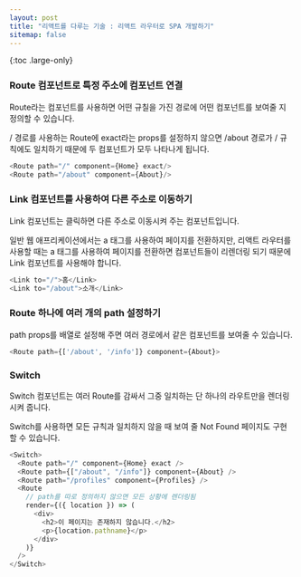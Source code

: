 ```yaml
---
layout: post
title: "리액트를 다루는 기술 : 리액트 라우터로 SPA 개발하기"
sitemap: false
---
```


{:toc .large-only}

### Route 컴포넌트로 특정 주소에 컴포넌트 연결

Route라는 컴포넌트를 사용하면 어떤 규칠을 가진 경로에 어떤 컴포넌트를 보여줄 지 정의할 수 있습니다.

/ 경로를 사용하는 Route에 exact라는 props를 설정하지 않으면 /about 경로가 / 규칙에도 일치하기 때문에 두 컴포넌트가 모두 나타나게 됩니다.

```js
<Route path="/" component={Home} exact/>
<Route path="/about" component={About}/>
```

### Link 컴포넌트를 사용하여 다른 주소로 이동하기

Link 컴포넌트는 클릭하면 다른 주소로 이동시켜 주는 컴포넌트입니다.

일반 웹 애프리케이션에서는 a 태그를 사용하여 페이지를 전환하지만, 리액트 라우터를 사용할 때는 a 태그를 사용하여 페이지를 전환하면 컴포넌트들이 리렌더링 되기 때문에 Link 컴포넌트를 사용해야 합니다.

```js
<Link to="/">홈</Link>
<Link to="/about">소개</Link>
```

### Route 하나에 여러 개의 path 설정하기

path props를 배열로 설정해 주면 여러 경로에서 같은 컴포넌트를 보여줄 수 있습니다.

```js
<Route path={['/about', '/info']} component={About}>
```

### Switch

Switch 컴포넌트는 여러 Route를 감싸서 그중 일치하는 단 하나의 라우트만을 렌더링시켜 줍니다.

Switch를 사용하면 모든 규칙과 일치하지 않을 때 보여 줄 Not Found 페이지도 구현할 수 있습니다.

```js
<Switch>
  <Route path="/" component={Home} exact />
  <Route path={["/about", "/info"]} component={About} />
  <Route path="/profiles" component={Profiles} />
  <Route
    // path를 따로 정의하지 않으면 모든 상황에 렌더링됨
    render={({ location }) => (
      <div>
        <h2>이 페이지는 존재하지 않습니다.</h2>
        <p>{location.pathname}</p>
      </div>
    )}
  />
</Switch>
```
